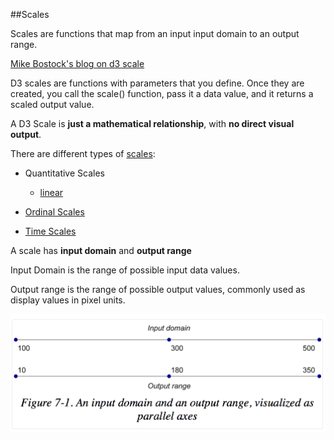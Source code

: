 ##Scales

Scales are functions that map from an input input domain to an output range.

[Mike Bostock's blog on d3 scale](https://github.com/mbostock/d3/wiki/Quantitative-Scales)


D3 scales are functions with parameters that you define.
Once they are created, you call the scale() function,
pass it a data value, and it returns a scaled output value.


A D3 Scale is **just a mathematical relationship**, with **no direct visual output**.

There are different types of [scales](https://github.com/mbostock/d3/wiki/Scales):

*   Quantitative Scales
    *   [linear](https://github.com/mbostock/d3/wiki/Quantitative-Scales#linear)

*   [Ordinal Scales](https://github.com/mbostock/d3/wiki/Ordinal-Scales)


*   [Time Scales](https://github.com/mbostock/d3/wiki/Time-Scales)


A scale has **input domain** and **output range**

Input Domain is the range of possible input data values.

Output range is the range of possible output values, commonly used as display values in pixel units.

![example](images/scale-input-domain-output-range.tiff "example")





